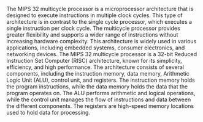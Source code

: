 The MIPS 32 multicycle processor is a microprocessor architecture that is designed to execute instructions in
multiple clock cycles. This type of architecture is in contrast to the single cycle processor, which executes a
single instruction per clock cycle. The multicycle processor provides greater flexibility and supports a wider range
of instructions without increasing hardware complexity. This architecture is widely used in various applications,
including embedded systems, consumer electronics, and networking devices.
The MIPS 32 multicycle processor is a 32-bit Reduced Instruction Set Computer (RISC) architecture, known
for its simplicity, efficiency, and high performance. The architecture consists of several components, including
the instruction memory, data memory, Arithmetic Logic Unit (ALU), control unit, and registers. The instruction
memory holds the program instructions, while the data memory holds the data that the program operates on. The
ALU performs arithmetic and logical operations, while the control unit manages the flow of instructions and data
between the different components. The registers are high-speed memory locations used to hold data for processing.
